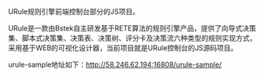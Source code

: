 URule规则引擎前端控制台部分的JS项目。

URule是一款由Bstek自主研发基于RETE算法的规则引擎产品，提供了向导式决策集、脚本式决策集、决策表、决策树、评分卡及决策流六种类型的规则实现方式，采用基于WEB的可视化设计器，当前项目就是URule控制台的JS源码项目。


urule-sample地址如下：http://58.246.62.194:16808/urule-sample/
